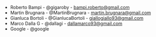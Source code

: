 - Roberto Bampi     - @gigaroby         - bampi.roberto@gmail.com
- Martin Brugnara   - @MartinBrugnara   - martin.brugnara@gmail.com
- Gianluca Bortoli  - @GianlucaBortoli  - giallogiallo93@gmail.com
- Marco Dalla G     - @dallagi          - dallamarco93@gmail.com
- Google            - @google
